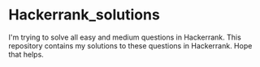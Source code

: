 # Hackerrank_solutions
I'm trying to solve all easy and medium questions in Hackerrank. This repository contains my solutions to these questions in Hackerrank. Hope that helps.
